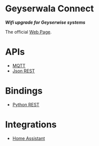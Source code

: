 Geyserwala Connect
===
***Wifi upgrade for Geyserwise systems***

The official [Web Page](https://www.thingwala.com/geyserwala/connect/).

# APIs
* [MQTT](./docs/MQTT.md)
* [Json REST](./docs/REST.md)

# Bindings
* [Python REST](https://github.com/thingwala/geyserwala-py/blob/main/README.md)

# Integrations
* [Home Assistant](https://github.com/thingwala/geyserwala-ha/blob/main/README.md)


